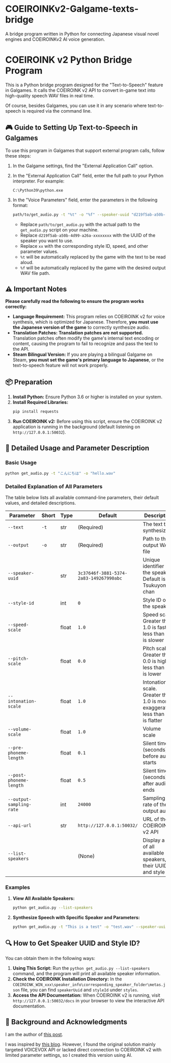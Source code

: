 # COEIROINKv2-Galgame-texts-bridge
A bridge program written in Python for connecting Japanese visual novel engines and COEIROINKv2 AI voice generation.

# COEIROINK v2 Python Bridge Program

This is a Python bridge program designed for the "Text-to-Speech" feature in Galgames. It calls the COEIROINK v2 API to convert in-game text into high-quality speech WAV files in real time.

Of course, besides Galgames, you can use it in any scenario where text-to-speech is required via the command line.

## 🎮 Guide to Setting Up Text-to-Speech in Galgames

To use this program in Galgames that support external program calls, follow these steps:

1. In the Galgame settings, find the "External Application Call" option.
2. In the "External Application Call" field, enter the full path to your Python interpreter. For example:
    ```
    C:\Python39\python.exe
    ```
3. In the "Voice Parameters" field, enter the parameters in the following format:

    ```bash
    path/to/get_audio.py -t "%t" -o "%f" --speaker-uuid "d219f5ab-a50b-4d99-a26a-xxxxxxxx" --style-id xx --speed-scale xx
    ```

    * Replace `path/to/get_audio.py` with the actual path to the `get_audio.py` script on your machine.
    * Replace `d219f5ab-a50b-4d99-a26a-xxxxxxxx` with the UUID of the speaker you want to use.
    * Replace `xx` with the corresponding style ID, speed, and other parameter values.
    * `%t` will be automatically replaced by the game with the text to be read aloud.
    * `%f` will be automatically replaced by the game with the desired output WAV file path.

## ⚠️ Important Notes

**Please carefully read the following to ensure the program works correctly:**

* **Language Requirement:** This program relies on COEIROINK v2 for voice synthesis, which is optimized for Japanese. Therefore, **you must use the Japanese version of the game** to correctly synthesize audio.
* **Translation Patches:** **Translation patches are not supported.** Translation patches often modify the game's internal text encoding or content, causing the program to fail to recognize and pass the text to the API.
* **Steam Bilingual Version:** If you are playing a bilingual Galgame on Steam, **you must set the game's primary language to Japanese**, or the text-to-speech feature will not work properly.

## 📦 Preparation

1. **Install Python:** Ensure Python 3.6 or higher is installed on your system.
2. **Install Required Libraries:**
    ```bash
    pip install requests
    ```
3. **Run COEIROINK v2:** Before using this script, ensure the COEIROINK v2 application is running in the background (default listening on `http://127.0.0.1:50032`).

## 📖 Detailed Usage and Parameter Description

### Basic Usage

```bash
python get_audio.py -t "こんにちは" -o "hello.wav"
```

### Detailed Explanation of All Parameters

The table below lists all available command-line parameters, their default values, and detailed descriptions.

| Parameter | Short | Type | Default | Description |
|---|---|---|---|---|
| `--text` | `-t` | str | (Required) | The text to synthesize |
| `--output` | `-o` | str | (Required) | Path to the output WAV file |
| `--speaker-uuid` | | str | `3c37646f-3881-5374-2a83-149267990abc` | Unique identifier of the speaker. Default is Tsukuyomi-chan |
| `--style-id` | | int | `0` | Style ID of the speaker |
| `--speed-scale` | | float | `1.0` | Speed scale. Greater than 1.0 is faster, less than 1.0 is slower |
| `--pitch-scale` | | float | `0.0` | Pitch scale. Greater than 0.0 is higher, less than 0.0 is lower |
| `--intonation-scale` | | float | `1.0` | Intonation scale. Greater than 1.0 is more exaggerated, less than 1.0 is flatter |
| `--volume-scale` | | float | `1.0` | Volume scale |
| `--pre-phoneme-length` | | float | `0.1` | Silent time (seconds) before audio starts |
| `--post-phoneme-length` | | float | `0.5` | Silent time (seconds) after audio ends |
| `--output-sampling-rate` | | int | `24000` | Sampling rate of the output audio |
| `--api-url` | | str | `http://127.0.0.1:50032/` | URL of the COEIROINK v2 API |
| `--list-speakers` | | | (None) | Display a list of all available speakers, their UUIDs, and style IDs |

### Examples

1. **View All Available Speakers:**
    ```bash
    python get_audio.py --list-speakers
    ```

2. **Synthesize Speech with Specific Speaker and Parameters:**
    ```bash
    python get_audio.py -t "This is a test" -o "test.wav" --speaker-uuid "xxxxxxxx-xxxx-xxxx-xxxx-xxxxxxxxxxxx" --style-id 2 --speed-scale 1.2 --pitch-scale 0.1
    ```

## 🔍 How to Get Speaker UUID and Style ID?

You can obtain them in the following ways:

1. **Using This Script:** Run the `python get_audio.py --list-speakers` command, and the program will print all available speaker information.
2. **Check the COEIROINK Installation Directory:** In the `COEIROINK_WIN_xxx\speaker_info\corresponding_speaker_folder\metas.json` file, you can find `speakerUuid` and `styleId` under `styles`.
3. **Access the API Documentation:** When COEIROINK v2 is running, visit `http://127.0.0.1:50032/docs` in your browser to view the interactive API documentation.

## 📝 Background and Acknowledgments

I am the author of [this post](https://tieba.baidu.com/p/8436241968?pid=147727092459#147727092459).

I was inspired by [this blog](https://blog.csdn.net/Sunlightqwq/article/details/141789130). However, I found the original solution mainly targeted VOICEVOX API or lacked direct connection to COEIROINK v2 with limited parameter settings, so I created this version using AI.
